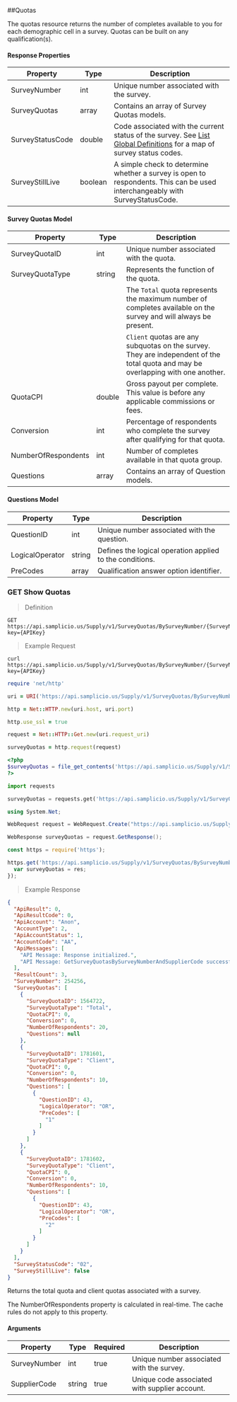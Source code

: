 ##Quotas

The quotas resource returns the number of completes available to you for each demographic cell in a survey. Quotas can be built on any qualification(s).

#### Response Properties

| Property         | Type    | Description                                                                                                                                          |
|------------------|---------|------------------------------------------------------------------------------------------------------------------------------------------------------|
| SurveyNumber     | int     | Unique number associated with the survey.                                                                                                            |
| SurveyQuotas     | array   | Contains an array of Survey Quotas models.                                                                                                           |
| SurveyStatusCode | double  | Code associated with the current status of the survey. See [List Global Definitions](#get-list-global-definitions) for a map of survey status codes. |
| SurveyStillLive  | boolean | A simple check to determine whether a survey is open to respondents. This can be used interchangeably with SurveyStatusCode.                         |

 

#### Survey Quotas Model

| Property            | Type   | Description                                                                                                                       |
|---------------------|--------|-----------------------------------------------------------------------------------------------------------------------------------|
| SurveyQuotaID       | int    | Unique number associated with the quota.                                                                                          |
| SurveyQuotaType     | string | Represents the function of the quota.                                                                                             |
|                     |        | The `Total` quota represents the maximum number of completes available on the survey and will always be present.                  |
|                     |        | `Client` quotas are any subquotas on the survey. They are independent of the total quota and may be overlapping with one another. |
| QuotaCPI            | double | Gross payout per complete. This value is before any applicable commissions or fees.                                               |
| Conversion          | int    | Percentage of respondents who complete the survey after qualifying for that quota.                                                |
| NumberOfRespondents | int    | Number of completes available in that quota group.                                                                                |
| Questions           | array  | Contains an array of Question models.                                                                                             |

#### Questions Model

| Property        | Type   | Description                                              |
|-----------------|--------|----------------------------------------------------------|
| QuestionID      | int    | Unique number associated with the question.              |
| LogicalOperator | string | Defines the logical operation applied to the conditions. |
| PreCodes        | array  | Qualification answer option identifier.                  |


### GET Show Quotas

> Definition

```plaintext
GET  https://api.samplicio.us/Supply/v1/SurveyQuotas/BySurveyNumber/{SurveyNumber}/{SupplierCode}?key={APIKey}
```

> Example Request

```shell
curl https://api.samplicio.us/Supply/v1/SurveyQuotas/BySurveyNumber/{SurveyNumber}/{SupplierCode}?key={APIKey}
```

```ruby
require 'net/http'

uri = URI('https://api.samplicio.us/Supply/v1/SurveyQuotas/BySurveyNumber/{SurveyNumber}/{SupplierCode}?key={APIKey}')

http = Net::HTTP.new(uri.host, uri.port)

http.use_ssl = true

request = Net::HTTP::Get.new(uri.request_uri)

surveyQuotas = http.request(request)  
```

```php
<?php
$surveyQuotas = file_get_contents('https://api.samplicio.us/Supply/v1/SurveyQuotas/BySurveyNumber/{SurveyNumber}/{SupplierCode}?key={APIKey}');
?>
```

```python
import requests

surveyQuotas = requests.get('https://api.samplicio.us/Supply/v1/SurveyQuotas/BySurveyNumber/{SurveyNumber}/{SupplierCode}?key={APIKey}')
```

```csharp
using System.Net;

WebRequest request = WebRequest.Create("https://api.samplicio.us/Supply/v1/SurveyQuotas/BySurveyNumber/{SurveyNumber}/{SupplierCode}?key={APIKey}");

WebResponse surveyQuotas = request.GetResponse();
```

```javascript
const https = require('https');

https.get('https://api.samplicio.us/Supply/v1/SurveyQuotas/BySurveyNumber/{SurveyNumber}/{SupplierCode}?key={APIKey}', function(res){
  var surveyQuotas = res;
});
```

> Example Response

```json 
{
  "ApiResult": 0,
  "ApiResultCode": 0,
  "ApiAccount": "Anon",
  "AccountType": 2,
  "ApiAccountStatus": 1,
  "AccountCode": "AA",
  "ApiMessages": [
    "API Message: Response initialized.",
    "API Message: GetSurveyQuotasBySurveyNumberAndSupplierCode successful."
  ],
  "ResultCount": 3,
  "SurveyNumber": 254256,
  "SurveyQuotas": [
    {
      "SurveyQuotaID": 1564722,
      "SurveyQuotaType": "Total",
      "QuotaCPI": 0,
      "Conversion": 0,
      "NumberOfRespondents": 20,
      "Questions": null
    },
    {
      "SurveyQuotaID": 1781601,
      "SurveyQuotaType": "Client",
      "QuotaCPI": 0,
      "Conversion": 0,
      "NumberOfRespondents": 10,
      "Questions": [
        {
          "QuestionID": 43,
          "LogicalOperator": "OR",
          "PreCodes": [
            "1"
          ]
        }
      ]
    },
    {
      "SurveyQuotaID": 1781602,
      "SurveyQuotaType": "Client",
      "QuotaCPI": 0,
      "Conversion": 0,
      "NumberOfRespondents": 10,
      "Questions": [
        {
          "QuestionID": 43,
          "LogicalOperator": "OR",
          "PreCodes": [
            "2"
          ]
        }
      ]
    }
  ],
  "SurveyStatusCode": "02",
  "SurveyStillLive": false
}
```

Returns the total quota and client quotas associated with a survey. 

<aside class="notice">The NumberOfRespondents property is calculated in real-time. The cache rules do not apply to this property.</aside>


#### Arguments

| Property     | Type   | Required | Description                                   |
|--------------|--------|----------|-----------------------------------------------|
| SurveyNumber | int    | true     | Unique number associated with the survey.     |
| SupplierCode | string | true     | Unique code associated with supplier account. |


